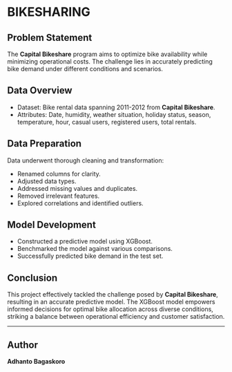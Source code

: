 # BIKESHARING

## Problem Statement

The **Capital Bikeshare** program aims to optimize bike availability while minimizing operational costs. The challenge lies in accurately predicting bike demand under different conditions and scenarios.

## Data Overview

- Dataset: Bike rental data spanning 2011-2012 from **Capital Bikeshare**.
- Attributes: Date, humidity, weather situation, holiday status, season, temperature, hour, casual users, registered users, total rentals.

## Data Preparation

Data underwent thorough cleaning and transformation:
- Renamed columns for clarity.
- Adjusted data types.
- Addressed missing values and duplicates.
- Removed irrelevant features.
- Explored correlations and identified outliers.

## Model Development

- Constructed a predictive model using XGBoost.
- Benchmarked the model against various comparisons.
- Successfully predicted bike demand in the test set.

## Conclusion

This project effectively tackled the challenge posed by **Capital Bikeshare**, resulting in an accurate predictive model. The XGBoost model empowers informed decisions for optimal bike allocation across diverse conditions, striking a balance between operational efficiency and customer satisfaction.

---

## Author

**Adhanto Bagaskoro**
